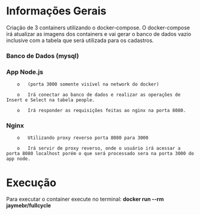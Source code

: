 # Informações Gerais

Criação de 3 containers utilizando o docker-compose. O docker-compose irá atualizar as imagens dos containers e vai gerar o banco de dados vazio inclusive com a tabela que será utilizada para os cadastros.

### **Banco de Dados (mysql)** ###

### **App Node.js** ###
        o	(porta 3000 somente visível na network do docker)
        
        o	Irá conectar ao banco de dados e realizar as operações de Insert e Select na tabela people.
        
        o	Irá responder as requisições feitas ao nginx na porta 8080.

### **Nginx** ###
        o	Utilizando proxy reverso porta 8080 para 3000
        
        o	Irá servir de proxy reverso, onde o usuário irá acessar a porta 8080 localhost porém o que será processado sera na porta 3000 do app node.

# Execução

Para executar o container execute no terminal:  **docker run --rm jaymebr/fullcycle**
